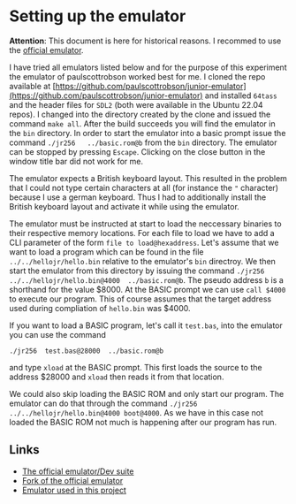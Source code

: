 # Setting up the emulator

**Attention**: This document is here for historical reasons. I recommed to use the 
[official emulator](https://github.com/Trinity-11/FoenixIDE/releases).

I have tried all emulators listed below and for the purpose of this experiment the emulator of paulscottrobson worked best for me. 
I cloned the repo available at 
[https://github.com/paulscottrobson/junior-emulator](https://github.com/paulscottrobson/junior-emulator)
and installed `64tass` and the header files for `SDL2` (both were available in the Ubuntu 22.04 repos). I changed into the 
directory created by the clone and issued the command `make all`. After the build succeeds you will find the emulator in 
the `bin` directory. In order to start the emulator into a basic prompt issue the command `./jr256   ../basic.rom@b` from 
the `bin` directory. The emulator can be stopped by pressing `Escape`. Clicking on the close button in the window title bar
did not work for me.

The emulator expects a British keyboard layout. This resulted in the problem that I could not type certain characters at all 
(for instance the `"` character) because I use a german keyboard. Thus I had to additionally install the British keyboard 
layout and activate it while using the emulator.

The emulator must be instructed at start to load the neccessary binaries to their respective memory locations. For each file 
to load we have to add a CLI parameter of the form `file to load@hexaddress`. Let's assume that we want to load a program which 
can be found in the file `../../hellojr/hello.bin` relative to the emulator's `bin` directroy. We then start the emulator 
from this  directory by issuing the command `./jr256  ../../hellojr/hello.bin@4000  ../basic.rom@b`. The pseudo address `b` 
is a shorthand for the value $8000. At the BASIC prompt we can use `call $4000` to execute our program. This of course assumes
that the target address used during compliation of `hello.bin` was $4000.

If you want to load a BASIC program, let's call it `test.bas`, into the emulator you can use the command 

`./jr256  test.bas@28000  ../basic.rom@b`

and type `xload` at the BASIC prompt. This first loads the source to the address $28000 and `xload` then reads it from that
location.

We could also skip loading the BASIC ROM and only start our program. The emulator can do that through the command 
`./jr256 ../../hellojr/hello.bin@4000 boot@4000`. As we have in this case not loaded the BASIC ROM not much is happening after 
our program has run.

## Links

- [The official emulator/Dev suite](https://github.com/Trinity-11/FoenixIDE)
- [Fork of the official emulator](https://github.com/scttgs0/emuF256Jr)
- [Emulator used in this project](https://github.com/paulscottrobson/junior-emulator)